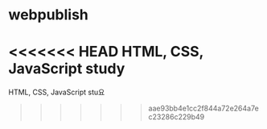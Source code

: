 # webpublish
<<<<<<< HEAD
HTML, CSS, JavaScript study
=======
HTML, CSS, JavaScript stu요
>>>>>>> aae93bb4e1cc2f844a72e264a7ec23286c229b49
